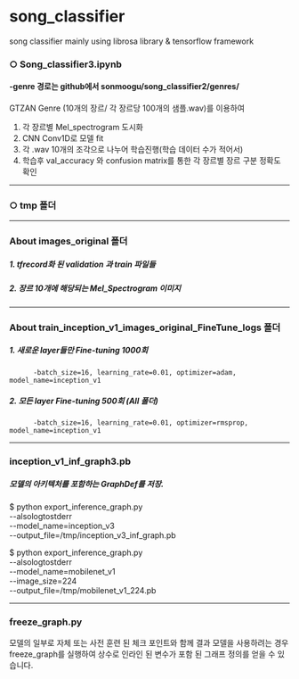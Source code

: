 # song_classifier
song classifier mainly using librosa library &amp; tensorflow framework

### ○ Song_classifier3.ipynb

#### -genre 경로는 github에서 sonmoogu/song_classifier2/genres/

GTZAN Genre (10개의 장르/ 각 장르당 100개의 샘플.wav)를 이용하여
1. 각 장르별 Mel_spectrogram 도시화
2. CNN Conv1D로 모델 fit
3. 각 .wav 10개의 조각으로 나누어 학습진행(학습 데이터 수가 적어서)
4. 학습후 val_accuracy 와 confusion matrix를 통한 각 장르별 장르 구분 정확도 확인
---------------------------------------------------------------------------------------
### ○ tmp 폴더
---------------------------------------------------------------------------------------
### About images_original 폴더
#####   1. tfrecord화 된 validation 과 train 파일들
#####   2. 장르 10개에 해당되는 Mel_Spectrogram 이미지
---------------------------------------------------------------------------------------
### About train_inception_v1_images_original_FineTune_logs 폴더
#####  1. 새로운 layer들만 Fine-tuning 1000회 
          -batch_size=16, learning_rate=0.01, optimizer=adam, model_name=inception_v1
#####  2. 모든 layer Fine-tuning 500회 (All 폴더)
          -batch_size=16, learning_rate=0.01, optimizer=rmsprop, model_name=inception_v1
---------------------------------------------------------------------------------------
### inception_v1_inf_graph3.pb
##### 모델의 아키텍처를 포함하는 GraphDef를 저장.
$ python export_inference_graph.py \
  --alsologtostderr \
  --model_name=inception_v3 \
  --output_file=/tmp/inception_v3_inf_graph.pb

$ python export_inference_graph.py \
  --alsologtostderr \
  --model_name=mobilenet_v1 \
  --image_size=224 \
  --output_file=/tmp/mobilenet_v1_224.pb
  
---------------------------------------------------------------------------------------
### freeze_graph.py
모델의 일부로 자체 또는 사전 훈련 된 체크 포인트와 함께 결과 모델을 사용하려는 경우 freeze_graph를 실행하여 상수로 인라인 된 변수가 포함 된 그래프 정의를 얻을 수 있습니다.

